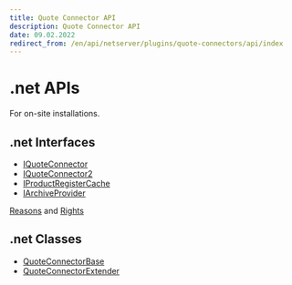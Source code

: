 ```yaml
---
title: Quote Connector API
description: Quote Connector API
date: 09.02.2022
redirect_from: /en/api/netserver/plugins/quote-connectors/api/index
---
```


# .net APIs

For on-site installations.

## .net Interfaces

* [IQuoteConnector](iquoteconnector.md)
* [IQuoteConnector2](iquoteconnector2.md)
* [IProductRegisterCache](iproductregistercache.md)
* [IArchiveProvider](iarchiveprovider.md)

[Reasons](reason-fields.md) and [Rights](rights-field.md)

## .net Classes

* [QuoteConnectorBase](quoteconnectorbase.md)
* [QuoteConnectorExtender](quoteconnectorextender.md)

